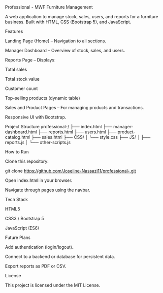 Professional - MWF Furniture Management

A web application to manage stock, sales, users, and reports for a furniture business. Built with HTML, CSS (Bootstrap 5), and JavaScript.

Features

Landing Page (Home) – Navigation to all sections.

Manager Dashboard – Overview of stock, sales, and users.

Reports Page – Displays:

Total sales

Total stock value

Customer count

Top-selling products (dynamic table)

Sales and Product Pages – For managing products and transactions.

Responsive UI with Bootstrap.

Project Structure
professional-/
├── index.html
├── manager-dashboard.html
├── reports.html
├── users.html
├── product-catalog.html
├── sales.html
├── CSS/
│   └── style.css
├── JS/
│   ├── reports.js
│   └── other-scripts.js

How to Run

Clone this repository:

git clone https://github.com/Joseline-Nassazi11/professional-.git


Open index.html in your browser.

Navigate through pages using the navbar.

Tech Stack

HTML5

CSS3 / Bootstrap 5

JavaScript (ES6)

Future Plans

Add authentication (login/logout).

Connect to a backend or database for persistent data.

Export reports as PDF or CSV.

License

This project is licensed under the MIT License.
